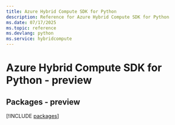 ```yaml
---
title: Azure Hybrid Compute SDK for Python
description: Reference for Azure Hybrid Compute SDK for Python
ms.date: 07/17/2025
ms.topic: reference
ms.devlang: python
ms.service: hybridcompute
---
```

# Azure Hybrid Compute SDK for Python - preview
## Packages - preview
[!INCLUDE [packages](hybrid-compute-index.md)]